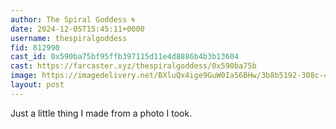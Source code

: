 ```yaml
---
author: The Spiral Goddess 🌀
date: 2024-12-05T15:45:11+0000
username: thespiralgoddess
fid: 812990
cast_id: 0x590ba75bf95ffb397115d11e4d8886b4b3b13604
cast: https://farcaster.xyz/thespiralgoddess/0x590ba75b
image: https://imagedelivery.net/BXluQx4ige9GuW0Ia56BHw/3b8b5192-308c-4741-0e2b-f93ee7c5eb00/original
layout: post
---
```


Just a little thing I made from a photo I took.

<img src='https://imagedelivery.net/BXluQx4ige9GuW0Ia56BHw/3b8b5192-308c-4741-0e2b-f93ee7c5eb00/original' alt='' referrerpolicy='no-referrer'/>
